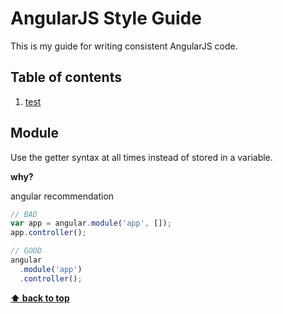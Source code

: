 # AngularJS Style Guide
This is my guide for writing consistent AngularJS code.



## Table of contents
1. [test](#test)

## Module
Use the getter syntax at all times instead of stored in a variable.

**why?**

angular recommendation

```js
// BAD
var app = angular.module('app', []);
app.controller();
```
```js
// GOOD
angular
  .module('app')
  .controller();
```

**[⬆ back to top](#table-of-contents)**